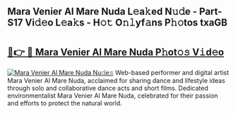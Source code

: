 ## Mara Venier Al Mare Nuda L𝚎a𝚔ed N𝚞𝚍e - Part-S17 Vi𝚍𝚎o L𝚎a𝚔s - H𝚘𝚝 O𝚗𝚕yf𝚊ns P𝚑𝚘tos txaGB

# <h2><a href="http://kfc2m5.oniu.top/?m=Mara+Venier+Al+Mare+Nuda">🔗👉 🔴 Mara Venier Al Mare Nuda P𝚑ot𝚘𝚜 V𝚒d𝚎o</a></h2>

[![Mara Venier Al Mare Nuda Nu𝚍e𝚜](https://i.imgur.com/0qMVB7G.gif)](http://kfc2m5.oniu.top/?m=Mara+Venier+Al+Mare+Nuda)
Web-based performer and digital artist Mara Venier Al Mare Nuda, acclaimed for sharing dance and lifestyle ideas through solo and collaborative dance acts and short films. Dedicated environmentalist Mara Venier Al Mare Nuda, celebrated for their passion and efforts to protect the natural world.  
